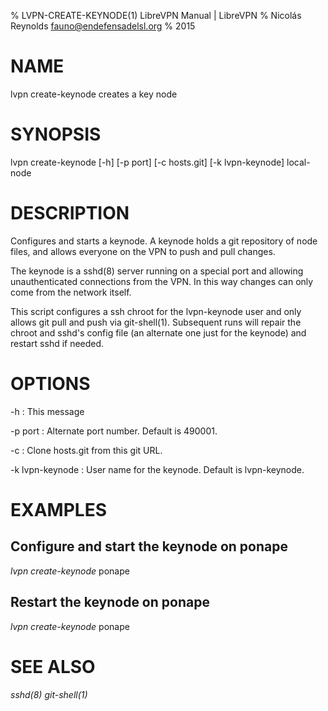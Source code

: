 % LVPN-CREATE-KEYNODE(1) LibreVPN Manual | LibreVPN
% Nicolás Reynolds <fauno@endefensadelsl.org>
% 2015

# NAME

lvpn create-keynode creates a key node


# SYNOPSIS

lvpn create-keynode [-h] [-p port] [-c hosts.git] [-k lvpn-keynode] local-node


# DESCRIPTION

Configures and starts a keynode.  A keynode holds a git repository of
node files, and allows everyone on the VPN to push and pull changes.

The keynode is a sshd(8) server running on a special port and allowing
unauthenticated connections from the VPN.  In this way changes
can only come from the network itself.

This script configures a ssh chroot for the lvpn-keynode user and only
allows git pull and push via git-shell(1).  Subsequent runs will repair
the chroot and sshd's config file (an alternate one just for the
keynode) and restart sshd if needed.


# OPTIONS

-h
:    This message

-p port
:    Alternate port number.  Default is 490001.

-c
:    Clone hosts.git from this git URL.

-k lvpn-keynode
:    User name for the keynode. Default is lvpn-keynode.


# EXAMPLES

## Configure and start the keynode on ponape

_lvpn create-keynode_ ponape

## Restart the keynode on ponape

_lvpn create-keynode_ ponape


# SEE ALSO

_sshd(8)_ _git-shell(1)_
